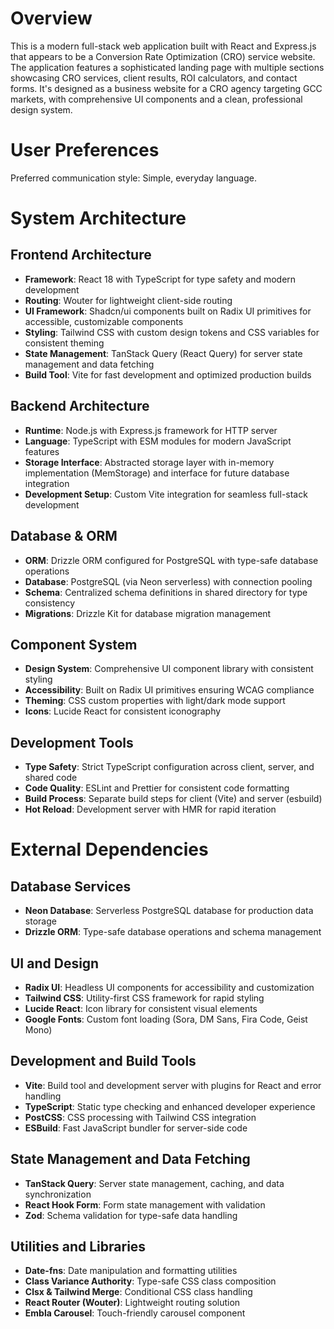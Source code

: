 # Overview

This is a modern full-stack web application built with React and Express.js that appears to be a Conversion Rate Optimization (CRO) service website. The application features a sophisticated landing page with multiple sections showcasing CRO services, client results, ROI calculators, and contact forms. It's designed as a business website for a CRO agency targeting GCC markets, with comprehensive UI components and a clean, professional design system.

# User Preferences

Preferred communication style: Simple, everyday language.

# System Architecture

## Frontend Architecture
- **Framework**: React 18 with TypeScript for type safety and modern development
- **Routing**: Wouter for lightweight client-side routing
- **UI Framework**: Shadcn/ui components built on Radix UI primitives for accessible, customizable components
- **Styling**: Tailwind CSS with custom design tokens and CSS variables for consistent theming
- **State Management**: TanStack Query (React Query) for server state management and data fetching
- **Build Tool**: Vite for fast development and optimized production builds

## Backend Architecture
- **Runtime**: Node.js with Express.js framework for HTTP server
- **Language**: TypeScript with ESM modules for modern JavaScript features
- **Storage Interface**: Abstracted storage layer with in-memory implementation (MemStorage) and interface for future database integration
- **Development Setup**: Custom Vite integration for seamless full-stack development

## Database & ORM
- **ORM**: Drizzle ORM configured for PostgreSQL with type-safe database operations
- **Database**: PostgreSQL (via Neon serverless) with connection pooling
- **Schema**: Centralized schema definitions in shared directory for type consistency
- **Migrations**: Drizzle Kit for database migration management

## Component System
- **Design System**: Comprehensive UI component library with consistent styling
- **Accessibility**: Built on Radix UI primitives ensuring WCAG compliance
- **Theming**: CSS custom properties with light/dark mode support
- **Icons**: Lucide React for consistent iconography

## Development Tools
- **Type Safety**: Strict TypeScript configuration across client, server, and shared code
- **Code Quality**: ESLint and Prettier for consistent code formatting
- **Build Process**: Separate build steps for client (Vite) and server (esbuild)
- **Hot Reload**: Development server with HMR for rapid iteration

# External Dependencies

## Database Services
- **Neon Database**: Serverless PostgreSQL database for production data storage
- **Drizzle ORM**: Type-safe database operations and schema management

## UI and Design
- **Radix UI**: Headless UI components for accessibility and customization
- **Tailwind CSS**: Utility-first CSS framework for rapid styling
- **Lucide React**: Icon library for consistent visual elements
- **Google Fonts**: Custom font loading (Sora, DM Sans, Fira Code, Geist Mono)

## Development and Build Tools
- **Vite**: Build tool and development server with plugins for React and error handling
- **TypeScript**: Static type checking and enhanced developer experience
- **PostCSS**: CSS processing with Tailwind CSS integration
- **ESBuild**: Fast JavaScript bundler for server-side code

## State Management and Data Fetching
- **TanStack Query**: Server state management, caching, and data synchronization
- **React Hook Form**: Form state management with validation
- **Zod**: Schema validation for type-safe data handling

## Utilities and Libraries
- **Date-fns**: Date manipulation and formatting utilities
- **Class Variance Authority**: Type-safe CSS class composition
- **Clsx & Tailwind Merge**: Conditional CSS class handling
- **React Router (Wouter)**: Lightweight routing solution
- **Embla Carousel**: Touch-friendly carousel component